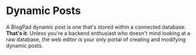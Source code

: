 # Dynamic Posts
A BlogPad dynamic post is one that's stored within a connected database. **That's it**. Unless you're a backend enthusiast who doesn't mind looking at a raw database, the web editor is your only portal of creating and modifying dynamic posts.